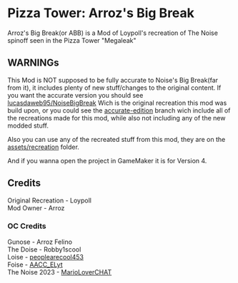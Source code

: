 # Pizza Tower: Arroz's Big Break
Arroz's Big Break(or ABB) is a Mod of Loypoll's recreation of The Noise spinoff seen in the Pizza Tower "Megaleak"
## WARNINGs
This Mod is NOT supposed to be fully accurate to Noise's Big Break(far from it), it includes plenty of new stuff/changes to the original content. If you want the accurate version you should see [lucasdaweb95/NoiseBigBreak](https://github.com/lucasdaweb95/NoiseBigBreak) Wich is the original recreation this mod was build upon, or you could see the [accurate-edition](https://github.com/Nestomiau/ArrozBigBreak/tree/accurate-edition) branch wich include all of the recreations made for this mod, while also not including any of the new modded stuff.

Also you can use any of the recreated stuff from this mod, they are on the [assets/recreation](https://github.com/Nestomiau/ArrozBigBreak/tree/main/assets/recreations) folder.

And if you wanna open the project in GameMaker it is for Version 4.

## Credits
Original Recreation - Loypoll\
Mod Owner - Arroz
### OC Credits
Gunose - Arroz Felino\
The Doise - Robby1scool\
Loise - [peoplearecool453](https://scratch.mit.edu/users/peoplearecool453/)\
Foise - [AACC_ELyt](https://scratch.mit.edu/users/AACC_ELyt/)\
The Noise 2023 - [MarioLoverCHAT](https://scratch.mit.edu/users/MarioLoverCHAT/_})